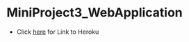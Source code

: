 # MiniProject3_WebApplication

- Click [here](https://blog-api-tutorial-ym.herokuapp.com/) for Link to Heroku